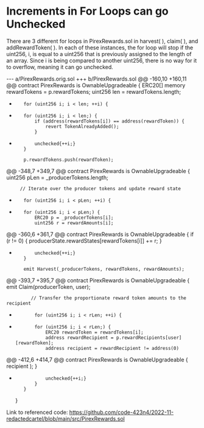 # Increments in For Loops can go Unchecked

There are 3 different for loops in PirexRewards.sol in harvest( ), claim( ), and addRewardToken( ).  In each of these instances, the for loop will stop if the uint256, i, is equal to a uint256 that is previously assigned to the length of an array.  Since i is being compared to another uint256, there is no way for it to overflow, meaning it can go unchecked.

--- a/PirexRewards.orig.sol
+++ b/PirexRewards.sol
@@ -160,10 +160,11 @@ contract PirexRewards is OwnableUpgradeable {
         ERC20[] memory rewardTokens = p.rewardTokens;
         uint256 len = rewardTokens.length;
 
-        for (uint256 i; i < len; ++i) {
+        for (uint256 i; i < len;) {
             if (address(rewardTokens[i]) == address(rewardToken)) {
                 revert TokenAlreadyAdded();
             }
+            unchecked{++i;}
         }
 
         p.rewardTokens.push(rewardToken);
@@ -348,7 +349,7 @@ contract PirexRewards is OwnableUpgradeable {
         uint256 pLen = _producerTokens.length;
 
         // Iterate over the producer tokens and update reward state
-        for (uint256 i; i < pLen; ++i) {
+        for (uint256 i; i < pLen;) {
             ERC20 p = _producerTokens[i];
             uint256 r = rewardAmounts[i];
 
@@ -360,6 +361,7 @@ contract PirexRewards is OwnableUpgradeable {
             if (r != 0) {
                 producerState.rewardStates[rewardTokens[i]] += r;
             }
+            unchecked{++i;}
         }
 
         emit Harvest(_producerTokens, rewardTokens, rewardAmounts);
@@ -393,7 +395,7 @@ contract PirexRewards is OwnableUpgradeable {
             emit Claim(producerToken, user);
 
             // Transfer the proportionate reward token amounts to the recipient
-            for (uint256 i; i < rLen; ++i) {
+            for (uint256 i; i < rLen;) {
                 ERC20 rewardToken = rewardTokens[i];
                 address rewardRecipient = p.rewardRecipients[user][rewardToken];
                 address recipient = rewardRecipient != address(0)
@@ -412,6 +414,7 @@ contract PirexRewards is OwnableUpgradeable {
                         recipient
                     );
                 }
+                unchecked{++i;}
             }
         }
     }

Link to referenced code: https://github.com/code-423n4/2022-11-redactedcartel/blob/main/src/PirexRewards.sol